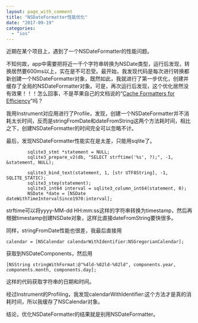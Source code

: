 ```yaml
---
layout: page_with_comment
title: "NSDateFormatter性能优化"
date: "2017-09-19"
categories: 
  - "ios"
---
```


近期在某个项目上，遇到了一个NSDateFormatter的性能问题。

不知何故，app中需要把将近一千个字符串转换为NSDate类型，运行后发现，转换居然要600ms以上，实在是不可忍受。最开始，我发现代码是每次进行转换都新创建一个NSDateFormatter对象，既然如此，我就进行了第一步优化，创建并缓存了全局的NSDateFormatter对象。可是，再次运行后发现，这个优化居然没有效果！！！怎么回事，不是苹果自己的文档说的“[Cache Formatters for Efficiency](https://developer.apple.com/library/content/documentation/Cocoa/Conceptual/DataFormatting/Articles/dfDateFormatting10_4.html)”吗？

我用Instrument对应用进行了Profile，发现，创建一个NSDateFormatter并不消耗太长时间，反而是stringFromDate和dateFromString这两个方法耗时间，相比之下，创建NSDateFormatter的时间完全可以忽略不计。

最后，发现NSDateFormatter性能实在是太差，只能用sqlite了。

```
        sqlite3_stmt *statement = NULL;
        sqlite3_prepare_v2(db, "SELECT strftime('%s', ?);", -1, &statement, NULL);
        
        sqlite3_bind_text(statement, 1, [str UTF8String], -1, SQLITE_STATIC);
        sqlite3_step(statement);
        sqlite3_int64 interval = sqlite3_column_int64(statement, 0);
        NSDate *date = [NSDate dateWithTimeIntervalSince1970:interval];

```

strftime可以将yyyy-MM-dd HH:mm:ss这样的字符串转换为timestamp，然后再根据timestamp创建NSDate对象，这样比直接dateFromString要快很多。

同样，stringFromDate性能也很差，我最后直接用

```
calendar = [NSCalendar calendarWithIdentifier:NSGregorianCalendar];

```

获取到NSDateComponents，然后用

```
[NSString stringWithFormat:@"%4ld-%02ld-%02ld", components.year, components.month, components.day];

```

这样的代码获取字符串的日期和时间。

经过Instrument的Profiling，我发现calendarWithIdentifier:这个方法才是真的消耗时间，所以我缓存了NSCalendar对象。

结论，优化NSDateFormatter的结果就是别用NSDateFormatter。
